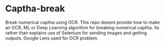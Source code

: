 # Captha-break
Break numerical captha using OCR. This repo doesnt provide how to make an OCR, ML or Deep Learning algorithm for breaking numerical captha.
Its rather than explains use of Selenium for sending images and getting outputs.
Google Lens used for OCR problem. 
